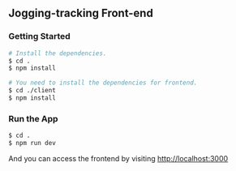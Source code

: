 ## Jogging-tracking Front-end

### Getting Started

```bash
# Install the dependencies.
$ cd .
$ npm install

# You need to install the dependencies for frontend.
$ cd ./client
$ npm install
```

### Run the App

```bash
$ cd .
$ npm run dev
```

And you can access the frontend by visiting [http://localhost:3000](http://localhost:3000)
